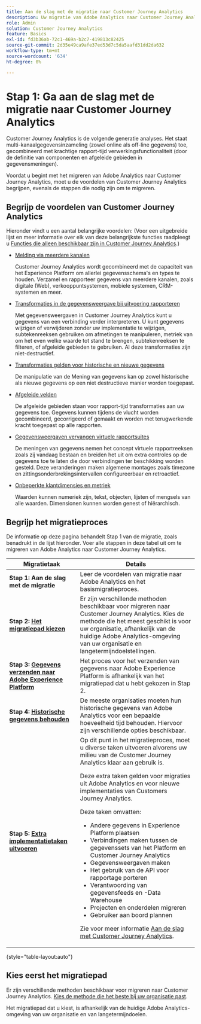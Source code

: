 ```yaml
---
title: Aan de slag met de migratie naar Customer Journey Analytics
description: Uw migratie van Adobe Analytics naar Customer Journey Analytics plannen
role: Admin
solution: Customer Journey Analytics
feature: Basics
exl-id: fd3b36ab-72c1-469a-b2c7-419813c82425
source-git-commit: 2d35e49ca9afe37ed53d7c5da5aafd31dd2da632
workflow-type: tm+mt
source-wordcount: '634'
ht-degree: 0%

---
```


# Stap 1: Ga aan de slag met de migratie naar Customer Journey Analytics

Customer Journey Analytics is de volgende generatie analyses. Het staat multi-kanaalgegevensinzameling (zowel online als off-line gegevens) toe, gecombineerd met krachtige rapport-tijd verwerkingsfunctionaliteit (door de definitie van componenten en afgeleide gebieden in gegevensmeningen).

Voordat u begint met het migreren van Adobe Analytics naar Customer Journey Analytics, moet u de voordelen van Customer Journey Analytics begrijpen, evenals de stappen die nodig zijn om te migreren.

## Begrijp de voordelen van Customer Journey Analytics

Hieronder vindt u een aantal belangrijke voordelen: (Voor een uitgebreide lijst en meer informatie over elk van deze belangrijkste functies raadpleegt u [Functies die alleen beschikbaar zijn in Customer Journey Analytics](/help/getting-started/aa-vs-cja/cja-aa.md#adobe-customer-journey-analytics-features-not-available-in-adobe-analytics).)

* [Melding via meerdere kanalen](/help/getting-started/aa-to-cja-user.md#changes-to-data-architecture)

  Customer Journey Analytics wordt gecombineerd met de capaciteit van het Experience Platform om allerlei gegevensschema&#39;s en types te houden. Verzamel en rapporteer gegevens van meerdere kanalen, zoals digitale (Web), verkooppuntsystemen, mobiele systemen, CRM-systemen en meer.

* [Transformaties in de gegevensweergave bij uitvoering rapporteren](/help/getting-started/aa-vs-cja/vrs-dataview-sandbox-adc.md#customer-journey-analytics-data-views)

  Met gegevensweergaven in Customer Journey Analytics kunt u gegevens van een verbinding verder interpreteren. U kunt gegevens wijzigen of verwijderen zonder uw implementatie te wijzigen, subtekenreeksen gebruiken om afmetingen te manipuleren, metriek van om het even welke waarde tot stand te brengen, subtekenreeksen te filteren, of afgeleide gebieden te gebruiken. Al deze transformaties zijn niet-destructief.

* [Transformaties gelden voor historische en nieuwe gegevens](/help/getting-started/aa-vs-cja/vrs-dataview-sandbox-adc.md)

  De manipulatie van de Mening van gegevens kan op zowel historische als nieuwe gegevens op een niet destructieve manier worden toegepast.

* [Afgeleide velden](/help/data-views/derived-fields/derived-fields.md)

  De afgeleide gebieden staan voor rapport-tijd transformaties aan uw gegevens toe. Gegevens kunnen tijdens de vlucht worden gecombineerd, gecorrigeerd of gemaakt en worden met terugwerkende kracht toegepast op alle rapporten.

* [Gegevensweergaven vervangen virtuele rapportsuites](/help/getting-started/aa-to-cja-user.md#changes-to-the-concept-of-virtual-report-suites)

  De meningen van gegevens nemen het concept virtuele rapportreeksen zoals zij vandaag bestaan en breiden het uit om extra controles op de gegevens toe te laten die door verbindingen ter beschikking worden gesteld. Deze veranderingen maken algemene montages zoals timezone en zittingsonderbrekingsintervallen configureerbaar en retroactief.

* [Onbeperkte klantdimensies en metriek](/help/getting-started/aa-to-cja-user.md#changes-to-the-concept-of-evars-and-props)

  Waarden kunnen numeriek zijn, tekst, objecten, lijsten of mengsels van alle waarden. Dimensionen kunnen worden genest of hiërarchisch.

## Begrijp het migratieproces

<!-- Include a graphic of the end-to-end process, as well as links to each step of the process -->
De informatie op deze pagina behandelt Stap 1 van de migratie, zoals benadrukt in de lijst hieronder. Voer alle stappen in deze tabel uit om te migreren van Adobe Analytics naar Customer Journey Analytics.

| Migratietaak | Details |
|---------|----------|
| <span class="preview">**Stap 1: Aan de slag met de migratie**</span> | <span class="preview">Leer de voordelen van migratie naar Adobe Analytics en het basismigratieproces.</span> |
| **Stap 2: [Het migratiepad kiezen](/help/getting-started/cja-migration/cja-migration-path.md)** | Er zijn verschillende methoden beschikbaar voor migreren naar Customer Journey Analytics. Kies de methode die het meest geschikt is voor uw organisatie, afhankelijk van de huidige Adobe Analytics-omgeving van uw organisatie en langetermijndoelstellingen. |
| **Stap 3: [Gegevens verzenden naar Adobe Experience Platform](/help/getting-started/cja-migration/cja-migration-send-to-platform.md)** | Het proces voor het verzenden van gegevens naar Adobe Experience Platform is afhankelijk van het migratiepad dat u hebt gekozen in Stap 2. |
| **Stap 4: [Historische gegevens behouden](/help/getting-started/cja-migration/cja-migration-historical-data.md)** | De meeste organisaties moeten hun historische gegevens van Adobe Analytics voor een bepaalde hoeveelheid tijd behouden. Hiervoor zijn verschillende opties beschikbaar. |
| **Stap 5: [Extra implementatietaken uitvoeren](/help/getting-started/cja-getting-started.md)** | Op dit punt in het migratieproces, moet u diverse taken uitvoeren alvorens uw milieu van de Customer Journey Analytics klaar aan gebruik is.<p>Deze extra taken gelden voor migraties uit Adobe Analytics en voor nieuwe implementaties van Customers Journey Analytics.</p><p>Deze taken omvatten:</p><ul><li>Andere gegevens in Experience Platform plaatsen</li><li>Verbindingen maken tussen de gegevenssets van het Platform en Customer Journey Analytics</li><li>Gegevensweergaven maken</li><li>Het gebruik van de API voor rapportage porteren</li><li>Verantwoording van gegevensfeeds en -Data Warehouse</li><li>Projecten en onderdelen migreren</li><li>Gebruiker aan boord plannen</li></ul> <p>Zie voor meer informatie [Aan de slag met Customer Journey Analytics](/help/getting-started/cja-getting-started.md). |

{style="table-layout:auto"}

## Kies eerst het migratiepad

Er zijn verschillende methoden beschikbaar voor migreren naar Customer Journey Analytics. [Kies de methode die het beste bij uw organisatie past](/help/getting-started/cja-migration/cja-migration-path.md).

Het migratiepad dat u kiest, is afhankelijk van de huidige Adobe Analytics-omgeving van uw organisatie en van langetermijndoelen.
